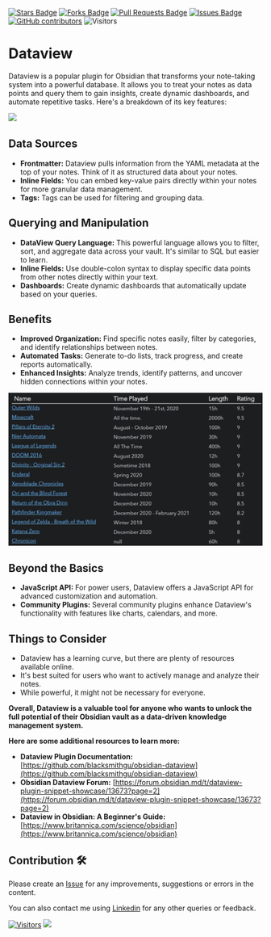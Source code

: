 <a href="https://github.com/drshahizan/obsidian/stargazers"><img src="https://img.shields.io/github/stars/drshahizan/obsidian" alt="Stars Badge"/></a>
<a href="https://github.com/drshahizan/obsidian/network/members"><img src="https://img.shields.io/github/forks/drshahizan/obsidian" alt="Forks Badge"/></a>
<a href="https://github.com/drshahizan/obsidian/pulls"><img src="https://img.shields.io/github/issues-pr/drshahizan/obsidian" alt="Pull Requests Badge"/></a>
<a href="https://github.com/drshahizan/obsidian"><img src="https://img.shields.io/github/issues/drshahizan/obsidian" alt="Issues Badge"/></a>
<a href="https://github.com/drshahizan/obsidian/graphs/contributors"><img alt="GitHub contributors" src="https://img.shields.io/github/contributors/drshahizan/obsidian?color=2b9348"></a>
![Visitors](https://api.visitorbadge.io/api/visitors?path=https%3A%2F%2Fgithub.com%2Fdrshahizan%2obsidian&labelColor=%23d9e3f0&countColor=%23697689&style=flat)

# Dataview

Dataview is a popular plugin for Obsidian that transforms your note-taking system into a powerful database. It allows you to treat your notes as data points and query them to gain insights, create dynamic dashboards, and automate repetitive tasks. Here's a breakdown of its key features:

![](https://miro.medium.com/v2/resize:fit:1400/1*qcT_F77IBZCFHCHf5I6dfA.png)

## Data Sources

* **Frontmatter:** Dataview pulls information from the YAML metadata at the top of your notes. Think of it as structured data about your notes.
* **Inline Fields:** You can embed key-value pairs directly within your notes for more granular data management.
* **Tags:** Tags can be used for filtering and grouping data.

## Querying and Manipulation

* **DataView Query Language:** This powerful language allows you to filter, sort, and aggregate data across your vault. It's similar to SQL but easier to learn.
* **Inline Fields:** Use double-colon syntax to display specific data points from other notes directly within your text.
* **Dashboards:** Create dynamic dashboards that automatically update based on your queries.

## Benefits

* **Improved Organization:** Find specific notes easily, filter by categories, and identify relationships between notes.
* **Automated Tasks:** Generate to-do lists, track progress, and create reports automatically.
* **Enhanced Insights:** Analyze trends, identify patterns, and uncover hidden connections within your notes.

![](https://github.com/blacksmithgu/obsidian-dataview/blob/master/docs/docs/assets/game.png)
## Beyond the Basics

* **JavaScript API:** For power users, Dataview offers a JavaScript API for advanced customization and automation.
* **Community Plugins:** Several community plugins enhance Dataview's functionality with features like charts, calendars, and more.

## Things to Consider

* Dataview has a learning curve, but there are plenty of resources available online.
* It's best suited for users who want to actively manage and analyze their notes.
* While powerful, it might not be necessary for everyone.

**Overall, Dataview is a valuable tool for anyone who wants to unlock the full potential of their Obsidian vault as a data-driven knowledge management system.**

**Here are some additional resources to learn more:**

* **Dataview Plugin Documentation:** [https://github.com/blacksmithgu/obsidian-dataview](https://github.com/blacksmithgu/obsidian-dataview)
* **Obsidian Dataview Forum:** [https://forum.obsidian.md/t/dataview-plugin-snippet-showcase/13673?page=2](https://forum.obsidian.md/t/dataview-plugin-snippet-showcase/13673?page=2)
* **Dataview in Obsidian: A Beginner's Guide:** [https://www.britannica.com/science/obsidian](https://www.britannica.com/science/obsidian)

## Contribution 🛠️
Please create an [Issue](https://github.com/drshahizan/obsidian/issues) for any improvements, suggestions or errors in the content.

You can also contact me using [Linkedin](https://www.linkedin.com/in/drshahizan/) for any other queries or feedback.

[![Visitors](https://api.visitorbadge.io/api/visitors?path=https%3A%2F%2Fgithub.com%2Fdrshahizan&labelColor=%23697689&countColor=%23555555&style=plastic)](https://visitorbadge.io/status?path=https%3A%2F%2Fgithub.com%2Fdrshahizan)
![](https://hit.yhype.me/github/profile?user_id=81284918)
